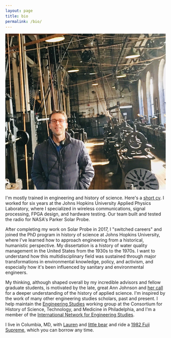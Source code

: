 ```yaml
---
layout: page
title: bio
permalink: /bio/
---
```


![](/assets/ryan.jpg)

I'm mostly trained in engineering and history of science. Here's a [short cv](/assets/hearty-cv.pdf). I worked for six years at the Johns Hopkins University Applied Physics Laboratory, where I specialized in wireless communications, signal processing, FPGA design, and hardware testing. Our team built and tested the radio for NASA's Parker Solar Probe.

After completing my work on Solar Probe in 2017, I "switched careers" and joined the PhD program in history of science at Johns Hopkins University, where I've learned how to approach engineering from a historical, humanistic perspective. My dissertation is a history of water quality management in the United States from the 1930s to the 1970s. I want to understand how this multidisciplinary field was sustained through major transformations in environmental knowledge, policy, and activism, and especially how it's been influenced by sanitary and environmental engineers.

My thinking, although shaped overall by my incredible advisors and fellow graduate students, is motivated by the late, great Ann Johnson and [her call](https://doi.org/10.1525/hsns.2008.38.4.610) for a deeper understanding of the history of applied science. I'm inspired by the work of many other engineering studies scholars, past and present. I help maintain the [Engineering Studies](https://www.chstm.org/content/engineering-studies-0) working group at the Consortium for History of Science, Technology, and Medicine in Philadelphia, and I'm a member of the [International Network for Engineering Studies](https://www.inesweb.org/).

I live in Columbia, MD, with [Lauren](https://www.irismusicproject.com/musicians) and [little bear](/assets/little-bear.jpg) and ride a [1982 Fuji Supreme](/assets/fuji.jpg), which you can borrow any time.
